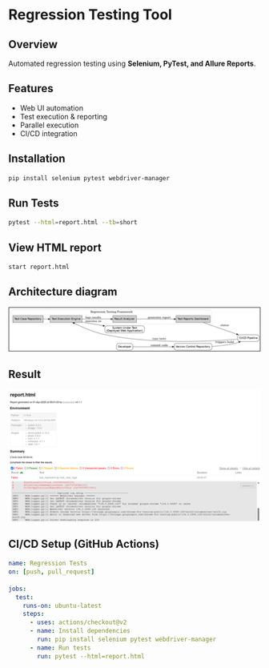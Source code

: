 # Regression Testing Tool

## Overview
Automated regression testing using **Selenium, PyTest, and Allure Reports**.

## Features
- Web UI automation
- Test execution & reporting
- Parallel execution
- CI/CD integration

## Installation
```bash
pip install selenium pytest webdriver-manager
```

## Run Tests
```bash
pytest --html=report.html --tb=short
```

## View HTML report
```bash
start report.html
```

## Architecture diagram
![](./images/architecture.png)

## Result
![](./images/report.png)


## CI/CD Setup (GitHub Actions)
```yaml
name: Regression Tests
on: [push, pull_request]

jobs:
  test:
    runs-on: ubuntu-latest
    steps:
      - uses: actions/checkout@v2
      - name: Install dependencies
        run: pip install selenium pytest webdriver-manager
      - name: Run tests
        run: pytest --html=report.html
